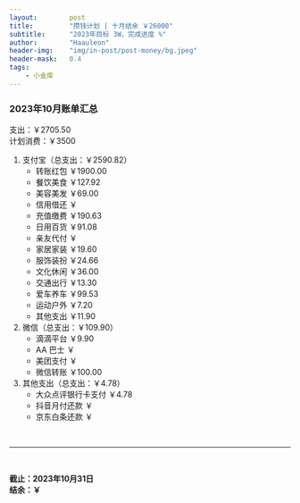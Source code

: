 ```yaml
---
layout:        post
title:         "攒钱计划 | 十月结余 ￥26000"
subtitle:      "2023年目标 3W，完成进度 %"
author:        "Haauleon"
header-img:    "img/in-post/post-money/bg.jpeg"
header-mask:   0.4
tags:
    - 小金库
---
```


### 2023年10月账单汇总             
支出：￥2705.50         
计划消费：￥3500        

1. 支付宝（总支出：￥2590.82）   
    - 转账红包 ￥1900.00   
    - 餐饮美食 ￥127.92    
    - 美容美发 ￥69.00     
    - 信用借还 ￥    
    - 充值缴费 ￥190.63     
    - 日用百货 ￥91.08      
    - 亲友代付 ￥     
    - 家居家装 ￥19.60    
    - 服饰装扮 ￥24.66       
    - 文化休闲 ￥36.00    
    - 交通出行 ￥13.30      
    - 爱车养车 ￥99.53      
    - 运动户外 ￥7.20
    - 其他支出 ￥11.90      
2. 微信（总支出：￥109.90）      
    - 滴滴平台 ￥9.90   
    - AA 巴士 ￥    
    - 美团支付 ￥      
    - 微信转账 ￥100.00       
3. 其他支出（总支出：￥4.78）     
    - 大众点评银行卡支付 ￥4.78    
    - 抖音月付还款 ￥    
    - 京东白条还款 ￥   

<br>

---

<br>

**截止：2023年10月31日**      
**结余：￥**        